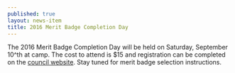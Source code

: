 ```yaml
---
published: true
layout: news-item
title: 2016 Merit Badge Completion Day
---
```


The 2016 Merit Badge Completion Day will be held on Saturday, September 10^th at camp. The cost to attend is $15 and registration can be completed on the [council website](http://www.ctrivers.org/Event.aspx?id=14912). Stay tuned for merit badge selection instructions.
